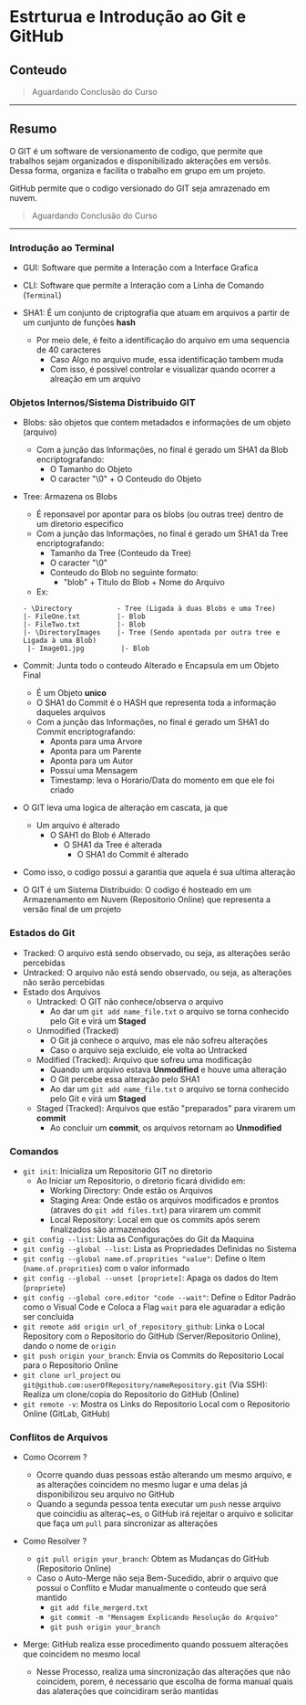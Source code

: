 # Estrturua e Introdução ao Git e GitHub

## Conteudo

> Aguardando Conclusão do Curso

---

## Resumo

O GIT é um software de versionamento de codigo, que permite que trabalhos sejam organizados e disponibilizado akterações em versõs.
Dessa forma, organiza e facilita o trabalho em grupo em um projeto.

GitHub permite que o codigo versionado do GIT seja amrazenado em nuvem.

> Aguardando Conclusão do Curso

---

### Introdução ao Terminal

- GUI: Software que permite a Interação com a Interface Grafica
- CLI: Software que permite a Interação com a Linha de Comando (```Terminal```)

- SHA1: É um conjunto de criptografia que atuam em arquivos a partir de um cunjunto de funções **hash**
  - Por meio dele, é feito a identificação do arquivo em uma sequencia de 40 caracteres
    - Caso Algo no arquivo mude, essa identificação tambem muda
    - Com isso, é possivel controlar e visualizar quando ocorrer a alreação em um arquivo

### Objetos Internos/Sistema Distribuido GIT

- Blobs: são objetos que contem metadados e informações de um objeto (arquivo)
  - Com a junção das Informações, no final é gerado um SHA1 da Blob encriptografando:
    - O Tamanho do Objeto
    - O caracter "\0" + O Conteudo do Objeto


- Tree: Armazena os Blobs
  - É reponsavel por apontar para os blobs (ou outras tree) dentro de um diretorio especifico
  - Com a junção das Informações, no final é gerado um SHA1 da Tree encriptografando:
    - Tamanho da Tree (Conteudo da Tree)
    - O caracter "\0"
    - Conteudo do Blob no seguinte formato:
      - "blob" + Titulo do Blob + Nome do Arquivo
  - Ex:
  ```
  - \Directory           - Tree (Ligada à duas Blobs e uma Tree)
  |- FileOne.txt         |- Blob
  |- FileTwo.txt         |- Blob
  |- \DirectoryImages    |- Tree (Sendo apontada por outra tree e Ligada à uma Blob)
   |- Image01.jpg         |- Blob
  ```


- Commit: Junta todo o conteudo Alterado e Encapsula em um Objeto Final
  - É um Objeto **unico**
  - O SHA1 do Commit é o HASH que representa toda a informação daqueles arquivos
  - Com a junção das Informações, no final é gerado um SHA1 do Commit encriptografando:
    - Aponta para uma Arvore
    - Aponta para um Parente
    - Aponta para um Autor
    - Possui uma Mensagem
    - Timestamp: leva o Horario/Data do momento em que ele foi criado


- O GIT leva uma logica de alteração em cascata, ja que
  - Um arquivo é alterado
    - O SAH1 do Blob é Alterado
      - O SHA1 da Tree é alterada
        - O SHA1 do Commit é alterado
- Como isso, o codigo possui a garantia que aquela é sua ultima alteração
- O GIT é um Sistema Distribuido: O codigo é hosteado em um Armazenamento em Nuvem (Repositorio Online) que representa a versão final de um projeto

### Estados do Git

- Tracked: O arquivo está sendo observado, ou seja, as alterações serão percebidas
- Untracked: O arquivo não está sendo observado, ou seja, as alterações não serão percebidas
- Estado dos Arquivos
  - Untracked: O GIT não conhece/observa o arquivo
    - Ao dar um ``git add name_file.txt`` o arquivo se torna conhecido pelo Git e virá um **Staged**
  - Unmodified (Tracked)
    - O Git já conhece o arquivo, mas ele não sofreu alterações
    - Caso o arquivo seja excluido, ele volta ao Untracked
  - Modified (Tracked): Arquivo que sofreu uma modificação
    - Quando um arquivo estava **Unmodified** e houve uma alteração
    - O Git percebe essa alteração pelo SHA1
    - Ao dar um ``git add name_file.txt`` o arquivo se torna conhecido pelo Git e virá um **Staged**
  - Staged (Tracked): Arquivos que estão "preparados" para virarem um **commit**
    - Ao concluir um **commit**, os arquivos retornam ao **Unmodified**

### Comandos

- ``git init``: Inicializa um Repositorio GIT no diretorio
  - Ao Iniciar um Repositorio, o diretorio ficará dividido em:
    - Working Directory: Onde estão os Arquivos
    - Staging Area: Onde estão os arquivos modificados e prontos (atraves do ``git add files.txt``) para virarem um commit
    - Local Repository: Local em que os commits após serem finalizados são armazenados
- ``git config --list``: Lista as Configurações do Git da Maquina
- ``git config --global --list``: Lista as Propriedades Definidas no Sistema
- ``git config --global name.of.proprities "value"``: Define o Item (``name.of.proprities``) com o valor informado
- ``git config --global --unset [propriete]``: Apaga os dados do Item (``propriete``)
- ``git config --global core.editor "code --wait"``: Define o Editor Padrão como o Visual Code e Coloca a Flag ``wait`` para ele aguaradar a edição ser concluida
- ``git remote add origin url_of_repository_github``: Linka o Local Repository com o Repositorio do GitHub (Server/Repositorio Online), dando o nome de ``origin``
- ``git push origin your_branch``: Envia os Commits do Repositorio Local para o Repositorio Online
- ``git clone url_project`` ou ``git@github.com:userOfRepository/nameRepository.git`` (Via SSH): Realiza um clone/copia do Repositorio do GitHub (Online)
- ``git remote -v``: Mostra os Links do Repositorio Local com o Repositorio Online (GitLab, GitHub)

### Conflitos de Arquivos

- Como Ocorrem ?
  - Ocorre quando duas pessoas estão alterando um mesmo arquivo, e as alterações coincidem no mesmo lugar e uma delas já disponibilizou seu arquivo no GitHub
  - Quando a segunda pessoa tenta executar um ``push`` nesse arquivo que coincidiu as alteraç~es, o GitHub irá rejeitar o arquivo e solicitar que faça um ``pull`` para sincronizar as alterações
- Como Resolver ?
  - ``git pull origin your_branch``: Obtem as Mudanças do GitHub (Repositorio Online)
  - Caso o Auto-Merge não seja Bem-Sucedido, abrir o arquivo que possui o Conflito e Mudar manualmente o conteudo que será mantido
    - ``git add file_mergerd.txt``
    - ``git commit -m "Mensagem Explicando Resolução do Arquivo"``
    - ``git push origin your_branch``

- Merge: GitHub realiza esse procedimento quando possuem alterações que coincidem no mesmo local
  - Nesse Processo, realiza uma sincronização das alterações que não coincidem, porem, é necessario que escolha de forma manual quais das alaterações que coincidiram serão mantidas
